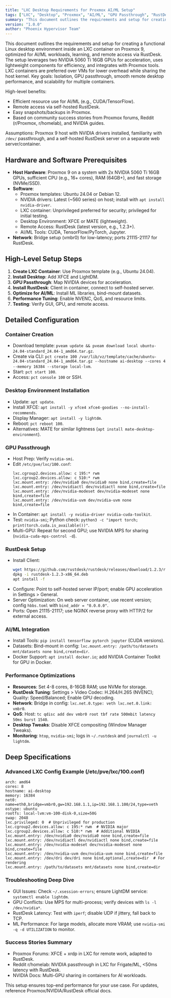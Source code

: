 ```yaml
---
title: "LXC Desktop Requirements for Proxmox AI/ML Setup"
tags: ["LXC", "Desktop", "Proxmox", "AI/ML", "GPU Passthrough", "RustDesk", "Remote Access", "NVIDIA", "XFCE", "Ubuntu"]
summary: "This document outlines the requirements and setup for creating a functional Linux desktop environment inside an LXC container on Proxmox 9, optimized for AI/ML workloads, learning, and remote access via RustDesk."
version: "1.0.0"
author: "Phoenix Hypervisor Team"
---
```


This document outlines the requirements and setup for creating a functional Linux desktop environment inside an LXC container on Proxmox 9, optimized for AI/ML workloads, learning, and remote access via RustDesk. The setup leverages two NVIDIA 5060 Ti 16GB GPUs for acceleration, uses lightweight components for efficiency, and integrates with Proxmox tools. LXC containers are preferred over VMs for lower overhead while sharing the host kernel. Key goals: Isolation, GPU passthrough, smooth remote desktop performance, and scalability for multiple containers.

High-level benefits:
- Efficient resource use for AI/ML (e.g., CUDA/TensorFlow).
- Remote access via self-hosted RustDesk.
- Easy snapshots/backups in Proxmox.
- Based on community success stories from Proxmox forums, Reddit (r/Proxmox, r/homelab), and NVIDIA guides.

Assumptions: Proxmox 9 host with NVIDIA drivers installed, familiarity with `/dev/` passthrough, and a self-hosted RustDesk server on a separate web server/container.

## Hardware and Software Prerequisites
- **Host Hardware**: Proxmox 9 on a system with 2x NVIDIA 5060 Ti 16GB GPUs, sufficient CPU (e.g., 16+ cores), RAM (64GB+), and fast storage (NVMe/SSD).
- **Software**:
  - Proxmox templates: Ubuntu 24.04 or Debian 12.
  - NVIDIA drivers: Latest (~560 series) on host; install with `apt install nvidia-driver`.
  - LXC container: Unprivileged preferred for security; privileged for initial testing.
  - Desktop Environment: XFCE or MATE (lightweight).
  - Remote Access: RustDesk (latest version, e.g., 1.2.3+).
  - AI/ML Tools: CUDA, TensorFlow/PyTorch, Jupyter.
- **Network**: Bridge setup (vmbr0) for low-latency; ports 21115-21117 for RustDesk.

## High-Level Setup Steps
1. **Create LXC Container**: Use Proxmox template (e.g., Ubuntu 24.04).
2. **Install Desktop**: Add XFCE and LightDM.
3. **GPU Passthrough**: Map NVIDIA devices for acceleration.
4. **Install RustDesk**: Client in container, connect to self-hosted server.
5. **Optimize for AI/ML**: Install ML libraries, bind-mount datasets.
6. **Performance Tuning**: Enable NVENC, QoS, and resource limits.
7. **Testing**: Verify GUI, GPU, and remote access.

## Detailed Configuration
### Container Creation
- Download template: `pveam update && pveam download local ubuntu-24.04-standard_24.04-1_amd64.tar.gz`.
- Create via CLI: `pct create 100 /var/lib/vz/template/cache/ubuntu-24.04-standard_24.04-1_amd64.tar.gz --hostname ai-desktop --cores 4 --memory 16384 --storage local-lvm`.
- Start: `pct start 100`.
- Access: `pct console 100` or SSH.

### Desktop Environment Installation
- Update: `apt update`.
- Install XFCE: `apt install -y xfce4 xfce4-goodies --no-install-recommends`.
- Display Manager: `apt install -y lightdm`.
- Reboot: `pct reboot 100`.
- Alternatives: MATE for similar lightness (`apt install mate-desktop-environment`).

### GPU Passthrough
- Host Prep: Verify `nvidia-smi`.
- Edit `/etc/pve/lxc/100.conf`:
  ```
  lxc.cgroup2.devices.allow: c 195:* rwm
  lxc.cgroup2.devices.allow: c 510:* rwm
  lxc.mount.entry: /dev/nvidia0 dev/nvidia0 none bind,create=file
  lxc.mount.entry: /dev/nvidiactl dev/nvidiactl none bind,create=file
  lxc.mount.entry: /dev/nvidia-modeset dev/nvidia-modeset none bind,create=file
  lxc.mount.entry: /dev/nvidia-uvm dev/nvidia-uvm none bind,create=file
  ```
- In Container: `apt install -y nvidia-driver nvidia-cuda-toolkit`.
- Test: `nvidia-smi`; Python check: `python3 -c "import torch; print(torch.cuda.is_available())"`.
- Multi-GPU: Repeat for second GPU; use NVIDIA MPS for sharing (`nvidia-cuda-mps-control -d`).

### RustDesk Setup
- Install Client: 
  ```bash
  wget https://github.com/rustdesk/rustdesk/releases/download/1.2.3/rustdesk-1.2.3-x86_64.deb
  dpkg -i rustdesk-1.2.3-x86_64.deb
  apt install -f
  ```
- Configure: Point to self-hosted server IP/port; enable GPU acceleration in Settings > General.
- Server Optimization: On web server container, use recent version; config `hbbs.toml` with `bind_addr = "0.0.0.0"`.
- Ports: Open 21115-21117; use NGINX reverse proxy with HTTP/2 for external access.

### AI/ML Integration
- Install Tools: `pip install tensorflow pytorch jupyter` (CUDA versions).
- Datasets: Bind-mount in config: `lxc.mount.entry: /path/to/datasets mnt/datasets none bind,create=dir`.
- Docker Support: `apt install docker.io`; add NVIDIA Container Toolkit for GPU in Docker.

### Performance Optimizations
- **Resources**: Set 4-8 cores, 8-16GB RAM; use NVMe for storage.
- **RustDesk Tuning**: Settings > Video Codec: H.264/H.265 (NVENC); Quality: Speed/Balanced; Enable GPU decoding.
- **Network**: Bridge in config: `lxc.net.0.type: veth lxc.net.0.link: vmbr0`.
- **QoS**: Host: `tc qdisc add dev vmbr0 root tbf rate 500mbit latency 50ms burst 1540`.
- **Desktop Tweaks**: Disable XFCE compositing (Window Manager Tweaks).
- **Monitoring**: `htop`, `nvidia-smi`; logs in `~/.rustdesk` and `journalctl -u lightdm`.

## Deep Specifications
### Advanced LXC Config Example (/etc/pve/lxc/100.conf)
```
arch: amd64
cores: 8
hostname: ai-desktop
memory: 16384
net0: name=eth0,bridge=vmbr0,gw=192.168.1.1,ip=192.168.1.100/24,type=veth
ostype: ubuntu
rootfs: local-lvm:vm-100-disk-0,size=50G
swap: 2048
lxc.privileged: 0  # Unprivileged for production
lxc.cgroup2.devices.allow: c 195:* rwm  # NVIDIA major
lxc.cgroup2.devices.allow: c 510:* rwm  # Additional NVIDIA
lxc.mount.entry: /dev/nvidia0 dev/nvidia0 none bind,create=file
lxc.mount.entry: /dev/nvidiactl dev/nvidiactl none bind,create=file
lxc.mount.entry: /dev/nvidia-modeset dev/nvidia-modeset none bind,create=file
lxc.mount.entry: /dev/nvidia-uvm dev/nvidia-uvm none bind,create=file
lxc.mount.entry: /dev/dri dev/dri none bind,optional,create=dir  # For rendering
lxc.mount.entry: /path/to/datasets mnt/datasets none bind,create=dir
```

### Troubleshooting Deep Dive
- GUI Issues: Check `~/.xsession-errors`; ensure LightDM service: `systemctl enable lightdm`.
- GPU Conflicts: Use MPS for multi-process; verify devices with `ls -l /dev/nvidia*`.
- RustDesk Latency: Test with `iperf`; disable UDP if jittery, fall back to TCP.
- ML Performance: For large models, allocate more VRAM; use `nvidia-smi -q -d UTILIZATION` to monitor.

### Success Stories Summary
- Proxmox Forums: XFCE + xrdp in LXC for remote work, adapted to RustDesk.
- Reddit r/homelab: NVIDIA passthrough in LXC for Frigate/ML, <50ms latency with RustDesk.
- NVIDIA Docs: Multi-GPU sharing in containers for AI workloads.

This setup ensures top-end performance for your use case. For updates, reference Proxmox/NVIDIA/RustDesk official docs.